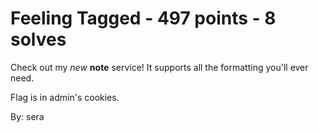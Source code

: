 # Feeling Tagged - 497 points - 8 solves
Check out my *new* **note** service! It supports all the formatting you'll ever need.

Flag is in admin's cookies.

By: sera
